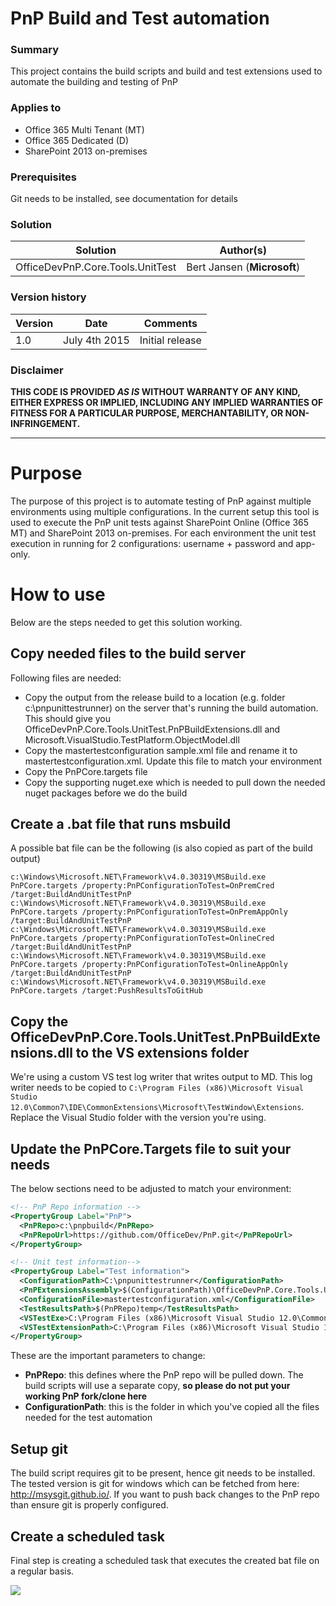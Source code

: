 # PnP Build and Test automation #

### Summary ###
This project contains the build scripts and build and test extensions used to automate the building and testing of PnP

### Applies to ###
-  Office 365 Multi Tenant (MT)
-  Office 365 Dedicated (D)
-  SharePoint 2013 on-premises

### Prerequisites ###
Git needs to be installed, see documentation for details

### Solution ###
Solution | Author(s)
---------|----------
OfficeDevPnP.Core.Tools.UnitTest | Bert Jansen (**Microsoft**)

### Version history ###
Version  | Date | Comments
---------| -----| --------
1.0  | July 4th 2015 | Initial release

### Disclaimer ###
**THIS CODE IS PROVIDED *AS IS* WITHOUT WARRANTY OF ANY KIND, EITHER EXPRESS OR IMPLIED, INCLUDING ANY IMPLIED WARRANTIES OF FITNESS FOR A PARTICULAR PURPOSE, MERCHANTABILITY, OR NON-INFRINGEMENT.**


----------

# Purpose #
The purpose of this project is to automate testing of PnP against multiple environments using multiple configurations. In the current setup this tool is used to execute the PnP unit tests against SharePoint Online (Office 365 MT) and SharePoint 2013 on-premises. For each environment the unit test execution in running for 2 configurations: username + password and app-only.

# How to use #
Below are the steps needed to get this solution working.

## Copy needed files to the build server ##
Following files are needed:
- Copy the output from the release build to a location (e.g. folder c:\pnpunittestrunner) on the server that's running the build automation. This should give you OfficeDevPnP.Core.Tools.UnitTest.PnPBuildExtensions.dll and Microsoft.VisualStudio.TestPlatform.ObjectModel.dll
- Copy the mastertestconfiguration sample.xml file and rename it to mastertestconfiguration.xml. Update this file to match your environment
- Copy the PnPCore.targets file 
- Copy the supporting nuget.exe which is needed to pull down the needed nuget packages before we do the build

## Create a .bat file that runs msbuild ##
A possible bat file can be the following (is also copied as part of the build output)

```batch
c:\Windows\Microsoft.NET\Framework\v4.0.30319\MSBuild.exe PnPCore.targets /property:PnPConfigurationToTest=OnPremCred /target:BuildAndUnitTestPnP
c:\Windows\Microsoft.NET\Framework\v4.0.30319\MSBuild.exe PnPCore.targets /property:PnPConfigurationToTest=OnPremAppOnly /target:BuildAndUnitTestPnP
c:\Windows\Microsoft.NET\Framework\v4.0.30319\MSBuild.exe PnPCore.targets /property:PnPConfigurationToTest=OnlineCred /target:BuildAndUnitTestPnP
c:\Windows\Microsoft.NET\Framework\v4.0.30319\MSBuild.exe PnPCore.targets /property:PnPConfigurationToTest=OnlineAppOnly /target:BuildAndUnitTestPnP
c:\Windows\Microsoft.NET\Framework\v4.0.30319\MSBuild.exe PnPCore.targets /target:PushResultsToGitHub
```

## Copy the OfficeDevPnP.Core.Tools.UnitTest.PnPBuildExtensions.dll to the VS extensions folder ##
We're using a custom VS test log writer that writes output to MD. This log writer needs to be copied to `C:\Program Files (x86)\Microsoft Visual Studio 12.0\Common7\IDE\CommonExtensions\Microsoft\TestWindow\Extensions`. Replace the Visual Studio folder with the version you're using.

## Update the PnPCore.Targets file to suit your needs ##
The below sections need to be adjusted to match your environment:

```XML
<!-- PnP Repo information -->
<PropertyGroup Label="PnP">
  <PnPRepo>c:\pnpbuild</PnPRepo>
  <PnPRepoUrl>https://github.com/OfficeDev/PnP.git</PnPRepoUrl>
</PropertyGroup>

<!-- Unit test information-->
<PropertyGroup Label="Test information">
  <ConfigurationPath>C:\pnpunittestrunner</ConfigurationPath>
  <PnPExtensionsAssembly>$(ConfigurationPath)\OfficeDevPnP.Core.Tools.UnitTest.PnPBuildExtensions.dll</PnPExtensionsAssembly>
  <ConfigurationFile>mastertestconfiguration.xml</ConfigurationFile>
  <TestResultsPath>$(PnPRepo)temp</TestResultsPath>
  <VSTestExe>C:\Program Files (x86)\Microsoft Visual Studio 12.0\Common7\IDE\CommonExtensions\Microsoft\TestWindow\vstest.console.exe</VSTestExe>
  <VSTestExtensionPath>C:\Program Files (x86)\Microsoft Visual Studio 12.0\Common7\IDE\CommonExtensions\Microsoft\TestWindow\Extensions</VSTestExtensionPath>
</PropertyGroup>
```

These are the important parameters to change:
- **PnPRepo**: this defines where the PnP repo will be pulled down. The build scripts will use a separate copy, **so please do not put your working PnP fork/clone here**
- **ConfigurationPath**: this is the folder in which you've copied all the files needed for the test automation

## Setup git ##
The build script requires git to be present, hence git needs to be installed. The tested version is git for windows which can be fetched from here: http://msysgit.github.io/. If you want to push back changes to the PnP repo than ensure git is properly configured.

## Create a scheduled task ##
Final step is creating a scheduled task that executes the created bat file on a regular basis.

<img src="https://telemetry.sharepointpnp.com/pnp-sites-core/core/tools/OfficeDevPnP.Core.Tools.UnitTest" /> 
